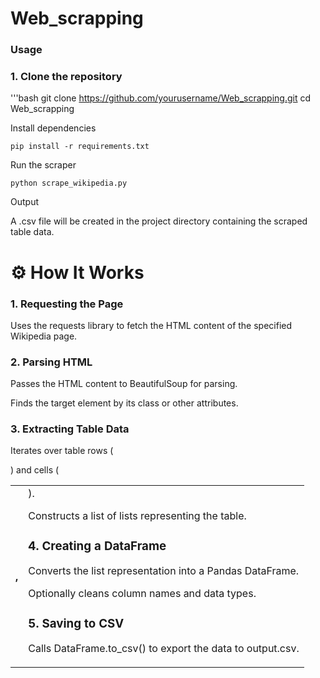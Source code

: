 # Web_scrapping
### Usage

### 1. Clone the repository

'''bash
git clone https://github.com/yourusername/Web_scrapping.git
cd Web_scrapping

Install dependencies

	pip install -r requirements.txt

Run the scraper

	python scrape_wikipedia.py

Output

A .csv file will be created in the project directory containing the scraped table data.

# ⚙️ How It Works

### 1. Requesting the Page

Uses the requests library to fetch the HTML content of the specified Wikipedia page.

### 2. Parsing HTML

Passes the HTML content to BeautifulSoup for parsing.

Finds the target <table> element by its class or other attributes.

### 3. Extracting Table Data

Iterates over table rows (<tr>) and cells (<th>, <td>).

Constructs a list of lists representing the table.

### 4. Creating a DataFrame

Converts the list representation into a Pandas DataFrame.

Optionally cleans column names and data types.

### 5. Saving to CSV

Calls DataFrame.to_csv() to export the data to output.csv.

